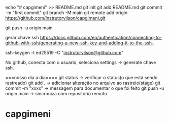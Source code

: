 echo "# capgimeni" >> README.md
git init
git add README.md
git commit -m "first commit"
git branch -M main
git remote add origin https://github.com/instrutorvilson/capgimeni.git

git push -u origin main



gerar chave ssh
https://docs.github.com/en/authentication/connecting-to-github-with-ssh/generating-a-new-ssh-key-and-adding-it-to-the-ssh-

ssh-keygen -t ed25519 -C "instrutorvilson@github.com"

No github, conecta com o usuario, seleciona settings -> generate chave ssh.

===nosso dia a dia====
git status -> verificar o status(o que está sendo rastreado)
git add . -> adicionar alteração no arquivo ao rastreio(stage)
git commit -m "xxxx" -> messagem para documentar o que foi feito
git push -u origin main -> sincroniza com repositório remoto
# capgimeni
